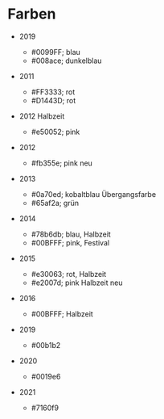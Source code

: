 # Farben

- 2019
	- #0099FF; blau
	- #008ace; dunkelblau

- 2011
	- #FF3333; rot
	- #D1443D; rot

- 2012 Halbzeit
	- #e50052; pink

- 2012 
	- #fb355e; pink neu

- 2013
	- #0a70ed; kobaltblau Übergangsfarbe
	- #65af2a; grün 

- 2014
	- #78b6db; blau, Halbzeit
	- #00BFFF; pink, Festival

- 2015
	- #e30063; rot, Halbzeit
	- #e2007d; pink Halbzeit neu

- 2016
	- #00BFFF;  Halbzeit

- 2019
	- #00b1b2

- 2020
	- #0019e6

- 2021
	- #7160f9
